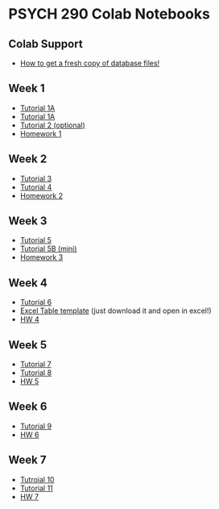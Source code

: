 # PSYCH 290 Colab Notebooks
## Colab Support
* [How to get a fresh copy of database files!](https://github.com/CompPsychology/psych290_colab_public/blob/main/notebooks/colab-support/ColabSupport_gettting_fresh_database_files.ipynb)

## Week 1
* [Tutorial 1A](https://github.com/CompPsychology/psych290_colab_public/blob/main/notebooks/week-01/W1_Tutorial_01A_SQL_Intro_(album).ipynb)
* [Tutorial 1A](https://github.com/CompPsychology/psych290_colab_public/blob/main/notebooks/week-01/W1_Tutorial_01B_SQL_where_(album)_preHW1.ipynb)
* [Tutorial 2 (optional)](https://github.com/CompPsychology/psych290_colab_public/blob/main/notebooks/week-01/W1_Tutorial_02_SQL_OPTIONAL_workingWithTweets_(sql_intro).ipynb)
* [Homework 1](https://github.com/CompPsychology/psych290_colab_public/blob/main/notebooks/week-01/W1_HW1_SQL_NinjaTraining_(dla_tutorial).ipynb)

## Week 2
* [Tutorial 3](https://github.com/CompPsychology/psych290_colab_public/blob/main/notebooks/week-02/W2_Tutorial_03_DLATK_intro_1gramExtraction_(dla_tutorial).ipynb)
* [Tutorial 4](https://github.com/CompPsychology/psych290_colab_public/blob/main/notebooks/week-02/W2_Tutorial_04_DLATK_metaTablesComplexity_(dla_tutorial).ipynb)
* [Homework 2](https://github.com/CompPsychology/psych290_colab_public/blob/main/notebooks/week-02/W2_HW2_DLA_FeatExtractionMeta_(dla_tutorial).ipynb)


## Week 3
* [Tutorial 5](https://github.com/CompPsychology/psych290_colab_public/blob/main/notebooks/week-03/W3_Tutorial_05_DLATK_lexiconExtraction_mostFreqWords_(dla_tutorial).ipynb)
* [Tutorial 5B (mini)](https://github.com/CompPsychology/psych290_colab_public/blob/main/notebooks/week-03/W3_Tutorial_05B_mini_tutorial_saving_SQLite_in_GoogleDrive_(dla_tutorial).ipynb)
* [Homework 3](https://github.com/CompPsychology/psych290_colab_public/blob/main/notebooks/week-03/W3_HW3_DLATK_lexicon_extraction_(dla_tutorial).ipynb)


## Week 4
* [Tutorial 6](https://github.com/CompPsychology/psych290_colab_public/blob/main/notebooks/week-04/W4_Tutorial_06_DLATK_lex_correlation_(dla_tutorial).ipynb)
* [Excel Table template](https://github.com/CompPsychology/psych290_colab_public/blob/main/notebooks/week-04/W4_Tutorial_06_TABLE_wordsWithinDictionaryFormatting%20(2).xlsx) (just download it and open in excel!)
* [HW 4](https://github.com/CompPsychology/psych290_colab_public/blob/main/notebooks/week-04/W4_HW4_DLA_LexCorrelation_(dla_tutorial).ipynb)

## Week 5
* [Tutorial 7](https://github.com/CompPsychology/psych290_colab_public/blob/main/notebooks/week-05/W5_Tutorial_07_R_dataImport_metaTablePlots_(csv).ipynb)
* [Tutorial 8](https://github.com/CompPsychology/psych290_colab_public/blob/main/notebooks/week-05/W5_Tutorial_08_R_featTable_statsAndPlots_preHW5_(dla_tutorial).ipynb)
* [HW 5](https://github.com/CompPsychology/psych290_colab_public/blob/main/notebooks/week-05/W5_HW5_R_statsWithDLATKTables_(hw5_csv).ipynb)

## Week 6
* [Tutorial 9](https://github.com/CompPsychology/psych290_colab_public/blob/main/notebooks/week-06/W6_Tutorial_09_DLATK_1to3gram_tuneCorrelation_(dla_tutorial).ipynb)
* [HW 6](http://github.com/CompPsychology/psych290_colab_public/blob/main/notebooks/week-06/W6_HW6_DLATK_1to3grams_(dla_tutorial%2Cblog_authorship%2Csvitlana).ipynb)

## Week 7
* [Tutroial 10](https://github.com/CompPsychology/psych290_colab_public/blob/main/notebooks/week-07/W7_Tutorial_10_DLATK_extracting_correlating_topics_R_(dla_tutorial).ipynb)
* [Tutorial 11](https://github.com/CompPsychology/psych290_colab_public/blob/main/notebooks/week-07/W7_Tutorial_11_DLATK_modeling_LDA_topics_(dla_tutorial%2Csvitlana).ipynb)
* [HW 7](https://github.com/CompPsychology/psych290_colab_public/blob/main/notebooks/week-07/W7_HW7_DLATK_modeling_extracting_correlating_topics_R_(dla_tutorial%2Cblog_authorshop%2Csvitlana).ipynb)
